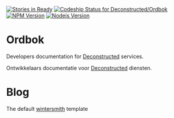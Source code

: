 [![Stories in Ready](https://badge.waffle.io/Deconstructed/Ordbok.png?label=ready&title=Ready)](https://waffle.io/Deconstructed/Ordbok)
[![Codeship Status for Deconstructed/Ordbok](http://img.shields.io/codeship/fc63d280-3ae9-0132-083a-261a2707f8ca.svg)](https://www.codeship.io/projects/42500)
[![NPM Version](http://img.shields.io/npm/v/npm.svg)](https://www.npmjs.org/)
[![Nodejs Version](http://img.shields.io/node/v/gh-badges.svg)](http://nodejs.org/)

Ordbok
======

Developers documentation for [Deconstructed](http://deconstructed.io) services.

Ontwikkelaars documentatie voor [Deconstructed](http://deconstructed.io) diensten.


# Blog

The default [wintersmith](https://github.com/jnordberg/wintersmith) template
